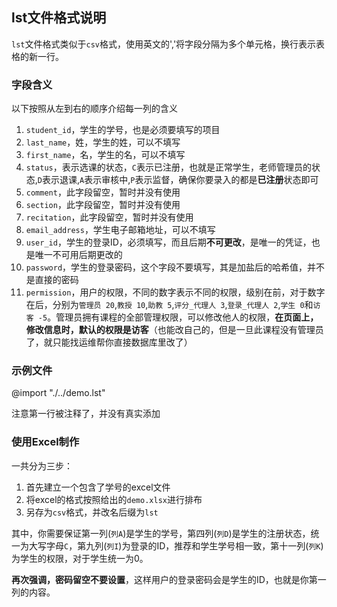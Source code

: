 ## lst文件格式说明
`lst`文件格式类似于`csv`格式，使用英文的','将字段分隔为多个单元格，换行表示表格的新一行。

### 字段含义
以下按照从左到右的顺序介绍每一列的含义
1. `student_id`，学生的学号，也是必须要填写的项目
2. `last_name`，姓，学生的姓，可以不填写
3. `first_name`，名，学生的名，可以不填写
4. `status`，表示选课的状态，`C`表示已注册，也就是正常学生，老师管理员的状态,`D`表示退课,`A`表示审核中,`P`表示监督，确保你要录入的都是**已注册**状态即可
5. `comment`，此字段留空，暂时并没有使用
6. `section`，此字段留空，暂时并没有使用
7. `recitation`，此字段留空，暂时并没有使用
8. `email_address`，学生电子邮箱地址，可以不填写
9. `user_id`，学生的登录ID，必须填写，而且后期**不可更改**，是唯一的凭证，也是唯一不可用后期更改的
10. `password`，学生的登录密码，这个字段不要填写，其是加盐后的哈希值，并不是直接的密码
11. `permission`，用户的权限，不同的数字表示不同的权限，级别在前，对于数字在后，分别为`管理员 20`,`教授 10`,`助教 5`,`评分_代理人 3`,`登录_代理人 2`,`学生 0`和`访客 -5`。管理员拥有课程的全部管理权限，可以修改他人的权限，**在页面上，修改信息时，默认的权限是访客**（也能改自己的，但是一旦此课程没有管理员了，就只能找运维帮你直接数据库里改了）

### 示例文件
@import "./../demo.lst"

注意第一行被注释了，并没有真实添加

### 使用Excel制作
一共分为三步：
1. 首先建立一个包含了学号的excel文件
2. 将excel的格式按照给出的`demo.xlsx`进行排布
3. 另存为`csv`格式，并改名后缀为`lst`

其中，你需要保证第一列(`列A`)是学生的学号，第四列(`列D`)是学生的注册状态，统一为大写字母`C`，第九列(`列I`)为登录的ID，推荐和学生学号相一致，第十一列(`列K`)为学生的权限，对于学生统一为0。

**再次强调，密码留空不要设置**，这样用户的登录密码会是学生的ID，也就是你第一列的内容。